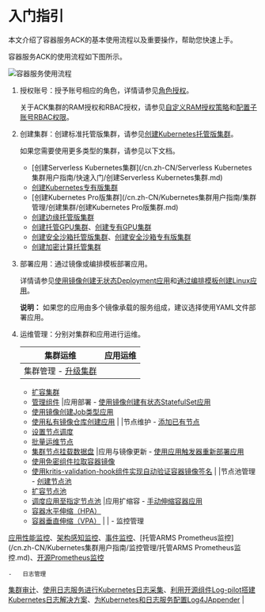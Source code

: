 # 入门指引

本文介绍了容器服务ACK的基本使用流程以及重要操作，帮助您快速上手。

容器服务ACK的使用流程如下图所示。

![容器服务使用流程](https://static-aliyun-doc.oss-cn-hangzhou.aliyuncs.com/assets/img/zh-CN/6266459951/p7176.png)

1.  授权账号：授予账号相应的角色，详情请参见[角色授权](/cn.zh-CN/Kubernetes集群用户指南/授权管理/角色授权.md)。

    关于ACK集群的RAM授权和RBAC授权，请参见[自定义RAM授权策略](/cn.zh-CN/Kubernetes集群用户指南/授权管理/自定义RAM授权策略.md)和[配置子账号RBAC权限](/cn.zh-CN/Kubernetes集群用户指南/授权管理/配置子账号RBAC权限.md)。

2.  创建集群：创建标准托管版集群，请参见[创建Kubernetes托管版集群](/cn.zh-CN/Kubernetes集群用户指南/集群管理/创建集群/创建Kubernetes托管版集群.md)。

    如果您需要使用更多类型的集群，请参见以下文档。

    -   [创建Serverless Kubernetes集群](/cn.zh-CN/Serverless Kubernetes集群用户指南/快速入门/创建Serverless Kubernetes集群.md)
    -   [创建Kubernetes专有版集群](/cn.zh-CN/Kubernetes集群用户指南/集群管理/创建集群/创建Kubernetes专有版集群.md)
    -   [创建Kubernetes Pro版集群](/cn.zh-CN/Kubernetes集群用户指南/集群管理/创建集群/创建Kubernetes Pro版集群.md)
    -   [创建边缘托管版集群](/cn.zh-CN/边缘容器服务ACK@Edge用户指南/边缘托管集群管理/创建边缘托管版集群.md)
    -   [创建托管GPU集群](/cn.zh-CN/Kubernetes集群用户指南/GPU/NPU管理/创建异构计算集群/创建托管GPU集群.md)、[创建专有GPU集群](/cn.zh-CN/Kubernetes集群用户指南/GPU/NPU管理/创建异构计算集群/创建专有GPU集群.md)
    -   [创建安全沙箱托管版集群](/cn.zh-CN/Kubernetes集群用户指南/安全沙箱管理/创建安全沙箱托管版集群.md)、[创建安全沙箱专有版集群](/cn.zh-CN/Kubernetes集群用户指南/安全沙箱管理/创建安全沙箱专有版集群.md)
    -   [创建加密计算托管集群](/cn.zh-CN/Kubernetes集群用户指南/ACK-TEE机密计算/创建加密计算托管集群.md)
3.  部署应用：通过镜像或编排模板部署应用。

    详情请参见[使用镜像创建无状态Deployment应用](/cn.zh-CN/Kubernetes集群用户指南/应用管理/使用镜像创建无状态Deployment应用.md)和[通过编排模板创建Linux应用](/cn.zh-CN/Kubernetes集群用户指南/应用管理/通过编排模板创建Linux应用.md)。

    **说明：** 如果您的应用由多个镜像承载的服务组成，建议选择使用YAML文件部署应用。

4.  运维管理：分别对集群和应用进行运维。

    |集群运维|应用运维|
    |----|----|
    |集群管理    -   [升级集群](/cn.zh-CN/Kubernetes集群用户指南/集群管理/升级集群/升级集群.md)
    -   [扩容集群](/cn.zh-CN/Kubernetes集群用户指南/集群管理/扩容集群.md)
    -   [管理组件](/cn.zh-CN/Kubernetes集群用户指南/集群管理/升级集群/管理组件.md)
|应用部署    -   [使用镜像创建有状态StatefulSet应用](/cn.zh-CN/Kubernetes集群用户指南/应用管理/使用镜像创建有状态StatefulSet应用.md)
    -   [使用镜像创建Job类型应用](/cn.zh-CN/Kubernetes集群用户指南/应用管理/使用镜像创建Job类型应用.md)
    -   [使用私有镜像仓库创建应用](/cn.zh-CN/快速入门/高阶入门/使用私有镜像仓库创建应用.md) |
    |节点维护    -   [添加已有节点](/cn.zh-CN/Kubernetes集群用户指南/节点管理/添加已有节点.md)
    -   [设置节点调度](/cn.zh-CN/Kubernetes集群用户指南/节点管理/设置节点调度.md)
    -   [批量运维节点](/cn.zh-CN/Kubernetes集群用户指南/节点管理/批量运维节点.md)
    -   [集群节点挂载数据盘](/cn.zh-CN/Kubernetes集群用户指南/节点管理/集群节点挂载数据盘.md)
|应用与镜像更新    -   [使用应用触发器重新部署应用](/cn.zh-CN/Kubernetes集群用户指南/应用管理/使用应用触发器重新部署应用.md)
    -   [使用免密组件拉取容器镜像](/cn.zh-CN/Kubernetes集群用户指南/应用管理/使用免密组件拉取容器镜像.md)
    -   [使用kritis-validation-hook组件实现自动验证容器镜像签名](/cn.zh-CN/Kubernetes集群用户指南/应用管理/使用kritis-validation-hook组件实现自动验证容器镜像签名.md) |
    |节点池管理    -   [创建节点池](/cn.zh-CN/Kubernetes集群用户指南/节点管理/节点池管理/创建节点池.md)
    -   [扩容节点池](/cn.zh-CN/Kubernetes集群用户指南/节点管理/节点池管理/扩容节点池.md)
    -   [调度应用至指定节点池](/cn.zh-CN/Kubernetes集群用户指南/节点管理/节点池管理/调度应用至指定节点池.md)
|应用扩缩容    -   [手动伸缩容器应用](/cn.zh-CN/Kubernetes集群用户指南/应用管理/手动伸缩容器应用.md)
    -   [容器水平伸缩（HPA）](/cn.zh-CN/Kubernetes集群用户指南/弹性伸缩/容器水平伸缩（HPA）.md)
    -   [容器垂直伸缩（VPA）](/cn.zh-CN/Kubernetes集群用户指南/弹性伸缩/容器垂直伸缩（VPA）.md) |
    |    -   监控管理

[应用性能监控](/cn.zh-CN/Kubernetes集群用户指南/监控管理/应用性能监控.md)、[架构感知监控](/cn.zh-CN/Kubernetes集群用户指南/监控管理/架构感知监控.md)、[事件监控](/cn.zh-CN/Kubernetes集群用户指南/监控管理/事件监控.md)、[托管ARMS Prometheus监控](/cn.zh-CN/Kubernetes集群用户指南/监控管理/托管ARMS Prometheus监控.md)、[开源Prometheus监控](/cn.zh-CN/Kubernetes集群用户指南/监控管理/开源Prometheus监控.md)

    -   日志管理

[集群审计](/cn.zh-CN/Kubernetes集群用户指南/安全管理/安全中心/Kube-apiserver审计日志.md)、[使用日志服务进行Kubernetes日志采集](/cn.zh-CN/Kubernetes集群用户指南/日志管理/使用日志服务进行Kubernetes日志采集.md)、[利用开源组件Log-pilot搭建Kubernetes日志解决方案](/cn.zh-CN/Kubernetes集群用户指南/日志管理/利用开源组件Log-pilot搭建Kubernetes日志解决方案.md)、[为Kubernetes和日志服务配置Log4JAppender](/cn.zh-CN/Kubernetes集群用户指南/日志管理/为Kubernetes和日志服务配置Log4JAppender.md) |


